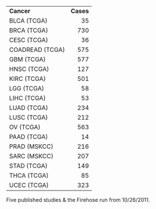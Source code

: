<table width=150>
<tr>
<td><b>Cancer</b></th>
<td align=right><b>Cases</b></th>
</tr>

<tr>
<td class="Tips1" title="Bladder Urothelial Carcinoma">BLCA (TCGA)</td>
<td style="text-align: right;">35</td>
</tr>
<tr>
<td class="Tips1" title="Breast Invasive Carcinoma">BRCA (TCGA)</td>
<td style="text-align: right;">730</td>
</tr>
<tr>
<td class="Tips1" title="Cervical Squamous Cell Carcinoma">CESC (TCGA)</td>
<td style="text-align: right;">36</td>
</tr>
<tr>
<td class="Tips1" title="Colon and Rectum Adenocarcinoma">COADREAD (TCGA)</td>
<td style="text-align: right;">575</td>
</tr>
<tr>
<td class="Tips1" title="Glioblastoma Multiforme">GBM (TCGA)</td>
<td style="text-align: right;">577</td>
</tr>
<tr>
<td class="Tips1" title="Head and Neck Squamous Cell Carcinoma">HNSC (TCGA)</td>
<td style="text-align: right;">127</td>
</tr>
<tr>
<td class="Tips1" title="Kidney Renal Clear Cell Carcinoma">KIRC (TCGA)</td>
<td style="text-align: right;">501</td>
</tr>
<tr>
<td class="Tips1" title="Brain Lower Grade Glioma">LGG (TCGA)</td>
<td style="text-align: right;">58</td>
</tr>
<tr>
<td class="Tips1" title="Liver Hepatocellular Carcinoma">LIHC (TCGA)</td>
<td style="text-align: right;">53</td>
</tr>
<tr>
<td class="Tips1" title="Lung Adenocarcinoma">LUAD (TCGA)</td>
<td style="text-align: right;">234</td>
</tr>
<tr>
<td class="Tips1" title="Lung Squamous Cell Carcinoma">LUSC (TCGA)</td>
<td style="text-align: right;">212</td>
</tr>
<tr>
<td class="Tips1" title="Ovarian Serous Cystadenocarcinoma">OV (TCGA)</td>
<td style="text-align: right;">563</td>
</tr>
<tr>
<td class="Tips1" title="Pancreatic Adenocarcinoma">PAAD (TCGA)</td>
<td style="text-align: right;">14</td>
</tr>
<tr>
<td class="Tips1" title="Prostate">PRAD (MSKCC)</td>
<td style="text-align: right;">216</td>
</tr>
<tr>
<td class="Tips1" title="Sarcoma">SARC (MSKCC)</td>
<td style="text-align: right;">207</td>
</tr>
<tr>
<td class="Tips1" title="Stomach Adenocarcinoma">STAD (TCGA)</td>
<td style="text-align: right;">149</td>
</tr>
<tr>
<td class="Tips1" title="Thyroid Carcinoma">THCA (TCGA)</td>
<td style="text-align: right;">85</td>
</tr>
<tr>
<td class="Tips1" title="Uterine Corpus Endometrioid Carcinoma">UCEC (TCGA)</td>
<td style="text-align: right;">323</td>
</tr>
</table>
Five published studies & the Firehose run from 10/26/2011.</p>